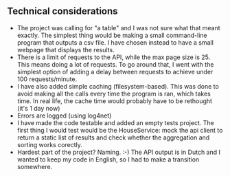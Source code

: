 ## Technical considerations
* The project was calling for "a table" and I was not sure what that meant exactly. The simplest thing would be making a small command-line program that outputs a csv file. I have chosen instead to have a small webpage that displays the results.
* There is a limit of requests to the API, while the max page size is 25. This means doing a lot of requests. To go around that, I went with the simplest option of adding a delay between requests to achieve under 100 requests/minute.
* I have also added simple caching (filesystem-based). This was done to avoid making all the calls every time the program is ran, which takes time. In real life, the cache time would probably have to be rethought (it's 1 day now)
* Errors are logged (using log4net)
* I have made the code testable and added an empty tests project. The first thing I would test would be the HouseService: mock the api client to return a static list of results and check whether the aggregation and sorting works corectly.
* Hardest part of the project? Naming. :-) The API output is in Dutch and I wanted to keep my code in English, so I had to make a transition somewhere.
